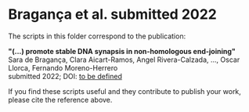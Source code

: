 # Bragança et al. submitted 2022

The scripts in this folder correspond to the publication:<br>

**"(...) promote stable DNA synapsis in non-homologous end-joining"**<br>
Sara de Bragança, Clara Aicart-Ramos, Angel Rivera-Calzada, ..., Oscar Llorca, Fernando Moreno-Herrero<br>
submitted 2022; DOI: [to be defined](link)

If you find these scripts useful and they contribute to publish your work, please cite the reference above.
